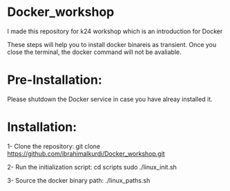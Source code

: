 # Docker_workshop
I made this repository for k24 workshop which is an introduction for Docker

These steps will help you to install docker binareis as transient. 
Once you close the terminal, the docker command will not be avaliable.

# Pre-Installation:
Please shutdown the Docker service in case you have alreay installed it. 

# Installation:
1- Clone the repository:
git clone https://github.com/ibrahimalkurdi/Docker_workshop.git

2- Run the initialization script:
cd scripts
sudo ./linux_init.sh

3- Source the docker binary path:
./linux_paths.sh
